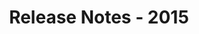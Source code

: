 ﻿---
title: Release Notes - 2015
articleTitle: Release Notes - 2015
linktitle: Release Notes - 2015
description: "Release Notes - 2015 – learn about the latest updates and fixes."
type: docs
weight: 60
url: /jasperreports/release-notes-2015/
---


